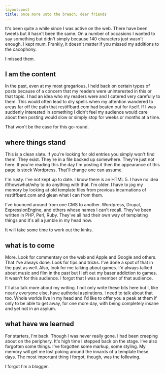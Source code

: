 ```yaml
---
layout:post
title: once more unto the breach, dear friends
---
```


It's been quite a while since I was active on the web. There have been tweets but it hasn't been the same. On a number of occasions I wanted to say something but didn't simply because 140 characters just wasn't enough. I kept mum. Frankly, it doesn't matter if you missed my additions to the cacophony.

I missed them.

I am the content
----------------

In the past, even at my most gregarious, I held back on certain types of posts because of a concern that my readers were uninterested in this or that topic. I had an idea who my readers were and I catered very carefully to them. This would often lead to dry spells when my attention wandered to areas far off the path that restiffbard.com had beaten out for itself. If I was suddenly interested in something I didn't feel my audience would care about then posting would slow or simply stop for weeks or months at a time.

That won't be the case for this go-round.

where things stand
------------------

This is a clean slate. If you're looking for old entries you simply won't find them. They exist. They're in a file backed up somewhere. They're just not here. If you're reading this the day I'm posting it then the appearance of this page is stock Wordpress. That'll change one can assume.

I'm rusty. I've not kept up to date. I know there is an HTML 5. I have no idea if/how/what/why to do anything with that. I'm older. I have to jog my memory by looking at old template files from previous incarnations of restiffbard.com and glean what I can from them.

I've bounced around from one CMS to another. Wordpress, Drupal, ExpressionEngine, and others whose names I can't recall. They've been written in PHP, Perl, Ruby. They've all had their own way of templating things and it's all a jumble in my head now.

It will take some time to work out the kinks.

what is to come
---------------

More. Look for commentary on the web and Apple and Google and others. That I've always done. Look for tips and tricks. I've done a spot of that in the past as well. Also, look for me talking about games. I'd always talked about music and film in the past but I left out my baser addiction to games. It wasn't for this audience. I forgot that I was a member of that audience.

I'll also talk more about my writing. I not only write these bits here but I, like nearly everyone else, have authorial aspirations. I need to talk about that too. Whole worlds live in my head and I'd like to offer you a peak at them if only to be able to get away, for one more day, with being completely insane and yet not in an asylum.

what have we learned
--------------------

For starters, I'm back. Though I was never really gone. I had been creeping about on the periphery. It's high time I stepped back on the stage. I've also forgotten some things. I've forgotten some markup, some styling. My memory will get me lost poking around the innards of a template these days. The most important thing I forgot, though, was the following.

I forgot I'm a blogger.

